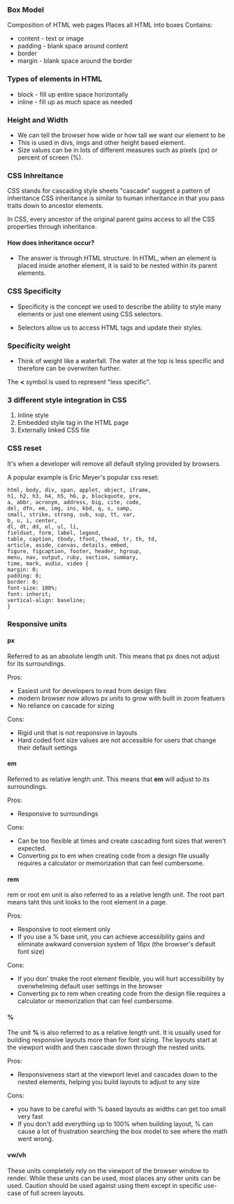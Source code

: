 ### Box Model
Composition of HTML web pages
Places all HTML into boxes
Contains:
- content - text or image
- padding - blank space around content
- border
- margin - blank space around the border

### Types of elements in HTML
- block - fill up entire space horizontally
- inline - fill up as much space as needed


### Height and Width
- We can tell the browser how wide or how tall we want our element to be
- This is used in divs, imgs and other height based element.
- Size values can be in lots of different measures such as pixels (px) or percent of screen (%).

### CSS Inhreitance
CSS stands for cascading style sheets
"cascade" suggest a pattern of inheritance
CSS inheritance is similar to human inheritance in that you pass traits down to ancestor elements.

In CSS, every ancestor of the original parent gains access to all the CSS properties through inheritance.

#### How does inheritance occur?
- The answer is through HTML structure. In HTML, when an element is placed inside another element, it is said to be nested within its parent elements.


### CSS Specificity

- Specificity is the concept we used to describe the ability to style many elements or just one element using CSS selectors.

- Selectors allow us to access HTML tags and update their styles.

### Specificity weight

- Think of weight like a waterfall. The water at the top is less specific and therefore can be overwriten further.

The **<** symbol is used to represent "less specific".

### 3 different style integration in CSS
1. Inline style
2. Embedded style tag in the HTML page
3. Externally linked CSS file

### CSS reset
It's when a developer will remove all default styling provided by browsers.

A popular example is Eric Meyer's popular css reset:

```
html, body, div, span, applet, object, iframe,
h1, h2, h3, h4, h5, h6, p, blockquote, pre,
a, abbr, acronym, address, big, cite, code,
del, dfn, em, img, ins, kbd, q, s, samp,
small, strike, strong, sub, sup, tt, var,
b, u, i, center,
dl, dt, dd, ol, ul, li,
fieldset, form, label, legend,
table, caption, tbody, tfoot, thead, tr, th, td,
article, aside, canvas, details, embed,
figure, figcaption, footer, header, hgroup,
menu, nav, output, ruby, section, summary,
time, mark, audio, video {
margin: 0;
padding: 0;
border: 0;
font-size: 100%;
font: inherit;
vertical-align: baseline;
}
```

### Responsive units

#### px
Referred to as an absolute length unit.
This means that px does not adjust for its surroundings.

Pros:
- Easiest unit for developers to read from design files
- modern browser now allows px units to grow with built in zoom featuers
- No reliance on cascade for sizing

Cons:
- Rigid unit that is not responsive in layouts
- Hard coded font size values are not accessible for users that change their default settings

#### em
Referred to as relative length unit.
This means that **em** will adjust to its surroundings.

Pros:
- Responsive to surroundings

Cons:
- Can be too flexible at times and create cascading font sizes that weren't expected.
- Converting px to em when creating code from a design file usually requires a calculator or memorization that can feel cumbersome.

#### rem
rem or root em unit is also referred to as a relative length unit.
The root part means taht this unit looks to the root element in a page.

Pros:
- Responsive to root element only
- If you use a % base unit, you can achieve accessibility gains and eliminate awkward conversion system of 16px (the browser's default font size)

Cons:
- If you don' tmake the root element flexible, you will hurt accessibility by overwhelming default user settings in the browser
- Converting px to rem when creating code from the design file requires a calculator or memorization that can feel cumbersome.

#### %

The unit **%** is also referred to as a relative length unit. It is usually used for building responsive layouts more than for font sizing.
The layouts start at the viewport width and then cascade down through the nested units.

Pros:
- Responsiveness start at the viewport level and cascades down to the nested elements, helping you build layouts to adjust to any size

Cons:
- you have to be careful with % based layouts as widths can get too small very fast
- If you don't add everything up to 100% when building layout, % can cause a lot of frustration searching the box model to see where the math went wrong.


#### vw/vh

These units completely rely on the viewport of the browser window to render. While these units can be used, most places any other units can be used. Caution should be used against using them except in specific use-case of full screen layouts.
